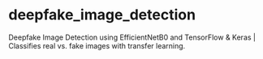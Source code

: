 # deepfake_image_detection
 Deepfake Image Detection using EfficientNetB0 and TensorFlow & Keras | Classifies real vs. fake images with transfer learning.
